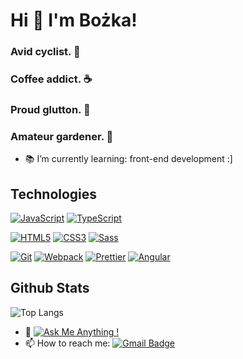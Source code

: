 

# Hi 👋 I'm Bożka!

### Avid cyclist. :bicyclist:
### Coffee addict. :coffee:
### Proud glutton. :sandwich:
### Amateur gardener. :seedling:

- :books: I’m currently learning: front-end development :]

## Technologies

[![JavaScript](https://img.shields.io/badge/-JavaScript-f7df1e?style=flat-square&logo=javascript&logoColor=white)](https://github.com/zewazla/)
[![TypeScript](https://img.shields.io/badge/-TypeScript-3178c6?style=flat-square&logo=typescript&logoColor=white)](https://www.typescriptlang.org/)

[![HTML5](https://img.shields.io/badge/-HTML5-de4b25?style=flat-square&logo=html5&logoColor=white)](https://github.com/zewazla/)
[![CSS3](https://img.shields.io/badge/-CSS3-1a70b5?style=flat-square&logo=css3&logoColor=white)](https://github.com/zewazla/)
[![Sass](https://img.shields.io/badge/-Sass-cf649a?style=flat-square&logo=Sass&logoColor=white)](https://sass-lang.com/)

[![Git](https://img.shields.io/badge/-Git-fa4f28?style=flat-square&logo=git&logoColor=white)](https://git-scm.com/)
[![Webpack](https://img.shields.io/badge/-Webpack-1e72b3?style=flat-square&logo=Webpack&logoColor=white)](https://webpack.js.org/)
[![Prettier](https://img.shields.io/badge/-Prettier-1a2b34?style=flat-square&logo=Prettier&logoColor=white)](https://prettier.io/)
[![Angular](https://img.shields.io/badge/~11.2.13-Angular-red)](https://angular.io/)





## Github Stats

![Top Langs](https://github-readme-stats.vercel.app/api/top-langs/?username=zewazla)




- 💬 [![Ask Me Anything !](https://img.shields.io/badge/Ask%20me-anything-1abc9c.svg)](https://github.com/zewazla/)
- 📫 How to reach me: [![Gmail Badge](https://img.shields.io/badge/-Gmail-c14438?style=flat-square&logo=Gmail&logoColor=white&link=mailto:bozka.majchrzak@gmail.com)](mailto:bozka.majchrzak@gmail.com)




